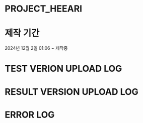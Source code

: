 # PROJECT_HEEARI

# 제작 기간
2024년 12월 2일 01:06 ~ 제작중

# TEST VERION UPLOAD LOG

# RESULT VERSION UPLOAD LOG

# ERROR LOG

